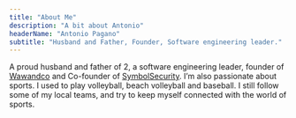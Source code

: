 ```yaml
---
title: "About Me"
description: "A bit about Antonio"
headerName: "Antonio Pagano"
subtitle: "Husband and Father, Founder, Software engineering leader."
---
```


A proud husband and father of 2, a software engineering leader, founder 
of [Wawandco](https://wawand.co/) and Co-founder of [SymbolSecurity](https://symbolsecurity.com/). 
I’m also passionate about sports. I used to play volleyball, beach volleyball and baseball. I still 
follow some of my local teams, and try to keep myself connected with the world of sports.